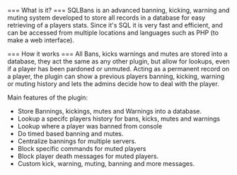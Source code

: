 === What is it? ===
SQLBans is an advanced banning, kicking, warning and muting system developed to store all records in a database for easy retrieving of a players stats. Since it's SQL it is very fast and efficient, and can be accessed from multiple locations and languages such as PHP (to make a web interface).

=== How it works ===
All Bans, kicks warnings and mutes are stored into a database, they act the same as any other plugin, but allow for lookups, even if a player has been pardoned or unmuted. Acting as a permanent record on a player, the plugin can show a previous players banning, kicking, warning or muting history and lets the admins decide how to deal with the player.

Main features of the plugin:
* Store Bannings, kickings, mutes and Warnings into a database.
* Lookup a specifc players history for bans, kicks, mutes and warnings
* Lookup where a player was banned from console
* Do timed based banning and mutes.
* Centralize bannings for multiple servers.
* Block specific commands for muted players
* Block player death messages for muted players.
* Custom kick, warning, muting, banning and more messages.
